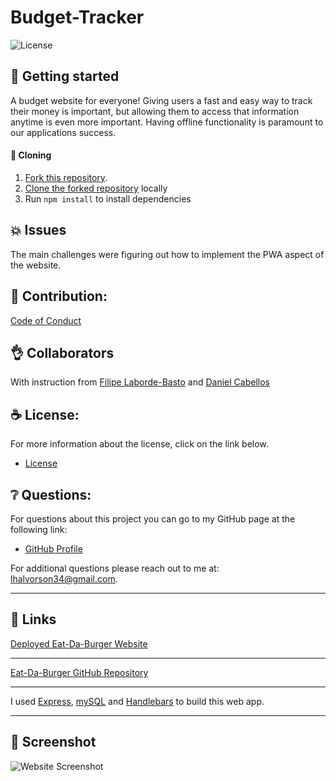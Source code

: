 # Budget-Tracker

![License](https://img.shields.io/badge/license-MIT-blue.svg "License Badge")


## 🍔 Getting started

A budget website for everyone! Giving users a fast and easy way to track their money is important, but allowing them to access that information anytime is even more important. Having offline functionality is paramount to our applications success.

####  🐑 Cloning

1. [Fork this repository](https://help.github.com/en/articles/fork-a-repo).
1. [Clone the forked repository](https://help.github.com/en/articles/cloning-a-repository) locally
1. Run `npm install` to install dependencies

## 💥 Issues

The main challenges were figuring out how to implement the PWA aspect of the website.

## 🍤 Contribution:

[Code of Conduct](./CODE_OF_CONDUCT.md)

## 👌 Collaborators

With instruction from [Filipe Laborde-Basto](https://github.com/c0dehot) and [Daniel Cabellos](https://github.com/shibeknight)

## ☕ License:

For more information about the license, click on the link below.

- [License](https://choosealicense.com/licenses/mit/)

## ❔ Questions:

For questions about this project you can go to my GitHub page at the following link:

- [GitHub Profile](https://github.com/Halvosaurus34)

For additional questions please reach out to me at: lhalvorson34@gmail.com.

---

## 🎯 Links

[Deployed Eat-Da-Burger Website](https://mighty-plains-09703.herokuapp.com/)

---

[Eat-Da-Burger GitHub Repository](https://github.com/Halvosaurus34/Eat-Da-Burger)

---

I used [Express](https://www.npmjs.com/package/express), [mySQL](https://dev.mysql.com/doc/) and [Handlebars](https://handlebarsjs.com/) to build this web app.

---

## 👀 Screenshot

![Website Screenshot](./public/assets/Screenshot.PNG)

